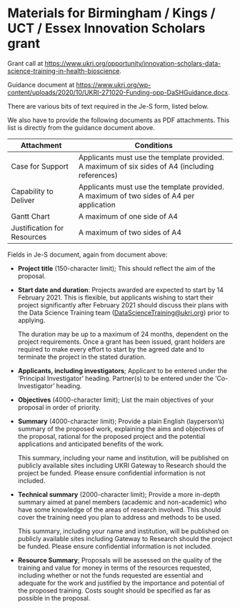 # Materials for Birmingham / Kings / UCT / Essex Innovation Scholars grant

Grant call at <https://www.ukri.org/opportunity/innovation-scholars-data-science-training-in-health-bioscience>.

Guidance document at <https://www.ukri.org/wp-content/uploads/2020/10/UKRI-271020-Funding-opp-DaSHGuidance.docx>.

There are various bits of text required in the Je-S form, listed below.

We also have to provide the following documents as PDF attachments.  This list
is directly from the guidance document above.

| Attachment                 | Conditions |
| -------------------------- | ---------- |
| Case for Support           | Applicants must use the template provided. A maximum of six sides of A4 (including references) |
| Capability to Deliver      | Applicants must use the template provided.  A maximum of two sides of A4 per application |
|Gantt Chart                 | A maximum of one side of A4 |
|Justification for Resources | A maximum of two sides of A4 |

Fields in Je-S document, again from document above:

*   **Project title** (150-character limit); This should reflect the aim of the
    proposal.
*   **Start date and duration**: Projects awarded are expected to start by 14
    February 2021. This is flexible, but applicants wishing to start their
    project significantly after February 2021 should discuss their plans with
    the Data Science Training team (DataScienceTraining@ukri.org) prior to
    applying.

    The duration may be up to a maximum of 24 months, dependent on the project
    requirements. Once a grant has been issued, grant holders are required to
    make every effort to start by the agreed date and to terminate the project
    in the stated duration.
*   **Applicants, including investigators**; Applicant to be entered under the
    ‘Principal Investigator’ heading. Partner(s) to be entered under the
    ‘Co-Investigator’ heading.
*   **Objectives** (4000-character limit); List the main objectives of your
    proposal in order of priority.
*   **Summary** (4000-character limit); Provide a plain English (layperson’s)
    summary of the proposed work, explaining the aims and objectives of the
    proposal, rational for the proposed project and the potential applications
    and anticipated benefits of the work.

    This summary, including your name and institution, will be published on
    publicly available sites including UKRI Gateway to Research should the
    project be funded. Please ensure confidential information is not included. 
*   **Technical summary** (2000-character limit); Provide a more in-depth
    summary aimed at panel members (academic and non-academic) who have some
    knowledge of the areas of research involved. This should cover the
    training need you plan to address and methods to be used.

    This summary, including your name and institution, will be published on
    publicly available sites including Gateway to Research should the project
    be funded. Please ensure confidential information is not included.
*   **Resource Summary**; Proposals will be assessed on the quality of the
    training and value for money in terms of the resources requested,
    including whether or not the funds requested are essential and adequate
    for the work and justified by the importance and potential of the proposed
    training. Costs sought should be specified as far as possible in the
    proposal.
